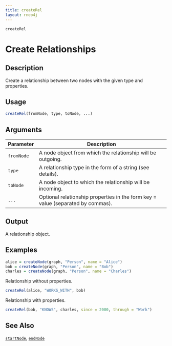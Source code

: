 ```yaml
---
title: createRel
layout: rneo4j
---
```


`createRel`

# Create Relationships

## Description
Create a relationship between two nodes with the given type and properties.

## Usage

```r
createRel(fromNode, type, toNode, ...)
```

## Arguments

| Parameter | Description |
| --------- | ----------- |
| `fromNode` | A node object from which the relationship will be outgoing. |
| `type` | A relationship type in the form of a string (see details). |
| `toNode` | A node object to which the relationship will be incoming. |
| `...` | Optional relationship properties in the form key = value (separated by commas). |

## Output

A relationship object.

## Examples

```r
alice = createNode(graph, "Person", name = "Alice")
bob = createNode(graph, "Person", name = "Bob")
charles = createNode(graph, "Person", name = "Charles")
```

Relationship without properties.

```r
createRel(alice, "WORKS_WITH", bob)
```

Relationship with properties.

```r
createRel(bob, "KNOWS", charles, since = 2000, through = "Work")
```

## See Also
[`startNode`](start-node.html), [`endNode`](end-node.html)